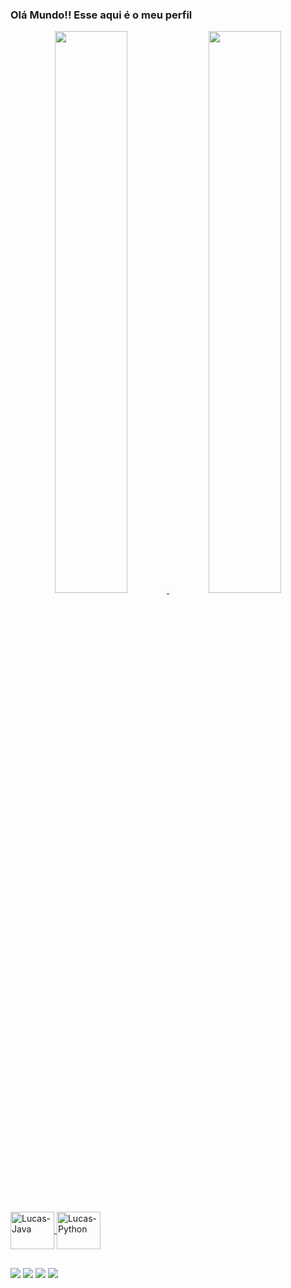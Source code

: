 ### Olá Mundo!! Esse aqui é o meu perfil
<div align="center">
  <a href="https://github.com/Lucassoaresb">
  <img width="48%" src="https://github-readme-stats.vercel.app/api?username=Lucassoaresb&show_icons=true&theme=maroongold&include_all_commits=true&count_private=true"/>
  <img width="48%" src="https://github-readme-stats.vercel.app/api/top-langs/?username=Lucassoaresb&layout=compact&langs_count=7&theme=maroongold"/>
</div>
<div style="display: inline_block"><br>
  <img align="center" alt="Lucas-Java" height="60" width="70" src="https://cdn.jsdelivr.net/gh/devicons/devicon/icons/java/java-original-wordmark.svg">
  <img align="center" alt="Lucas-Python" height="60" width="70" src="https://cdn.jsdelivr.net/gh/devicons/devicon/icons/python/python-original-wordmark.svg">
</div>
  
  ##

<div> 
  <a href="https://instagram.com/lucassoares.b" target="_blank"><img src="https://img.shields.io/badge/-Instagram-%23E4405F?style=for-the-badge&logo=instagram&logoColor=white" target="_blank"></a>
 	<a href="https://www.twitch.tv/lucassoaresb" target="_blank"><img src="https://img.shields.io/badge/Twitch-9146FF?style=for-the-badge&logo=twitch&logoColor=white" target="_blank"></a>
  <a href = "mailto:ribeirolucass0427@gmail.com"><img src="https://img.shields.io/badge/-Gmail-%23333?style=for-the-badge&logo=gmail&logoColor=white" target="_blank"></a>
  <a href="https://www.linkedin.com/in/lucas-soares-282068161/" target="_blank"><img src="https://img.shields.io/badge/-LinkedIn-%230077B5?style=for-the-badge&logo=linkedin&logoColor=white" target="_blank"></a>
  
  ##
